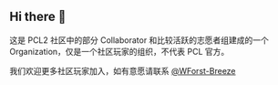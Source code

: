 ## Hi there 👋

<!--

**Here are some ideas to get you started:**

🙋‍♀️ A short introduction - what is your organization all about?
🌈 Contribution guidelines - how can the community get involved?
👩‍💻 Useful resources - where can the community find your docs? Is there anything else the community should know?
🍿 Fun facts - what does your team eat for breakfast?
🧙 Remember, you can do mighty things with the power of [Markdown](https://docs.github.com/github/writing-on-github/getting-started-with-writing-and-formatting-on-github/basic-writing-and-formatting-syntax)
-->
这是 PCL2 社区中的部分 Collaborator 和比较活跃的志愿者组建成的一个 Organization，仅是一个社区玩家的组织，不代表 PCL 官方。

我们欢迎更多社区玩家加入，如有意愿请联系 [@WForst-Breeze](https://github.com/WForst-Breeze)
